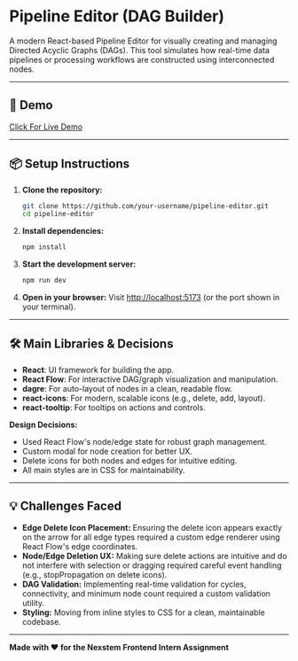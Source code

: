 # Pipeline Editor (DAG Builder)

A modern React-based Pipeline Editor for visually creating and managing Directed Acyclic Graphs (DAGs). This tool simulates how real-time data pipelines or processing workflows are constructed using interconnected nodes.

---

## 🚀 Demo

[Click For Live Demo ](https://pipeline-editor-for-dag-builder.vercel.app/)

---

## 📦 Setup Instructions

1. **Clone the repository:**
   ```sh
   git clone https://github.com/your-username/pipeline-editor.git
   cd pipeline-editor
   ```
2. **Install dependencies:**
   ```sh
   npm install
   ```
3. **Start the development server:**
   ```sh
   npm run dev
   ```
4. **Open in your browser:**
   Visit [http://localhost:5173](http://localhost:5173) (or the port shown in your terminal).

---

## 🛠️ Main Libraries & Decisions

- **React**: UI framework for building the app.
- **React Flow**: For interactive DAG/graph visualization and manipulation.
- **dagre**: For auto-layout of nodes in a clean, readable flow.
- **react-icons**: For modern, scalable icons (e.g., delete, add, layout).
- **react-tooltip**: For tooltips on actions and controls.

**Design Decisions:**
- Used React Flow's node/edge state for robust graph management.
- Custom modal for node creation for better UX.
- Delete icons for both nodes and edges for intuitive editing.
- All main styles are in CSS for maintainability.

---


## 💡 Challenges Faced

- **Edge Delete Icon Placement:** Ensuring the delete icon appears exactly on the arrow for all edge types required a custom edge renderer using React Flow's edge coordinates.
- **Node/Edge Deletion UX:** Making sure delete actions are intuitive and do not interfere with selection or dragging required careful event handling (e.g., stopPropagation on delete icons).
- **DAG Validation:** Implementing real-time validation for cycles, connectivity, and minimum node count required a custom validation utility.
- **Styling:** Moving from inline styles to CSS for a clean, maintainable codebase.

---
**Made with ❤️ for the Nexstem Frontend Intern Assignment**
